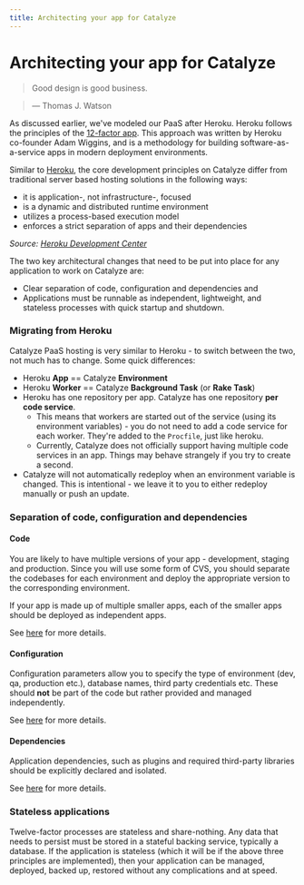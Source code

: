 ```yaml
---
title: Architecting your app for Catalyze
---
```


# Architecting your app for Catalyze

> Good design is good business.

> — Thomas J. Watson

As discussed earlier, we've modeled our PaaS after Heroku. Heroku follows the principles of the [12-factor app](http://12factor.net/). This approach was written by Heroku co-founder Adam Wiggins, and is a methodology for building software-as-a-service apps in modern deployment environments.

Similar to [Heroku](https://devcenter.heroku.com/articles/architecting-apps#on-heroku), the core development principles on Catalyze differ from traditional server based hosting solutions in the following ways:

- it is application-, not infrastructure-, focused
- is a dynamic and distributed runtime environment
- utilizes a process-based execution model
- enforces a strict separation of apps and their dependencies

*Source: [Heroku Development Center](http://devcenter.heroku.com)*

The two key architectural changes that need to be put into place for any application to work on Catalyze are:

- Clear separation of code, configuration and dependencies and
- Applications must be runnable as independent, lightweight, and stateless processes with quick startup and shutdown.

### Migrating from Heroku

Catalyze PaaS hosting is very similar to Heroku - to switch between the two, not much has to change. Some quick differences:

* Heroku **App** == Catalyze **Environment**
* Heroku **Worker** == Catalyze **Background Task** (or **Rake Task**)
* Heroku has one repository per app. Catalyze has one repository **per code service**.
    * This means that workers are started out of the service (using its environment variables) - you do not need to add a code service for each worker. They're added to the `Procfile`, just like heroku.
    * Currently, Catalyze does not officially support having multiple code services in an app. Things may behave strangely if you try to create a second.
* Catalyze will not automatically redeploy when an environment variable is changed. This is intentional - we leave it to you to either redeploy manually or push an update.

### Separation of code, configuration and dependencies

#### Code
You are likely to have multiple versions of your app - development, staging and production. Since you will use some form of CVS, you should separate the codebases for each environment and deploy the appropriate version to the corresponding environment.

If your app is made up of multiple smaller apps, each of the smaller apps should be deployed as independent apps.

See [here](https://devcenter.heroku.com/articles/development-configuration#applications-codebases) for more details.

#### Configuration
Configuration parameters allow you to specify the type of environment (dev, qa, production etc.), database names, third party credentials etc. These should **not** be part of the code but rather provided and managed independently.

See [here](https://devcenter.heroku.com/articles/development-configuration#configuration) for more details.

#### Dependencies
Application dependencies, such as plugins and required third-party libraries should be explicitly declared and isolated.

See [here](https://devcenter.heroku.com/articles/development-configuration#dependencies) for more details.

### Stateless applications
Twelve-factor processes are stateless and share-nothing. Any data that needs to persist must be stored in a stateful backing service, typically a database. If the application is stateless (which it will be if the above three principles are implemented), then your application can be managed, deployed, backed up, restored without any complications and at speed.



